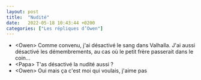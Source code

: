 ```yaml
---
layout: post
title:  "Nudité"
date:   2022-05-18 10:43:44 +0200
categories: ["Les répliques d’Owen"]
---
```


-   \<Owen\> Comme convenu, j'ai désactivé le sang dans Valhalla. J'ai aussi désactivé les démembrements, au cas où le petit frère passerait dans le coin…
-   \<Papa\> T'as désactivé la nudité aussi ?
-   \<Owen\> Oui mais ça c'est moi qui voulais, j'aime pas
